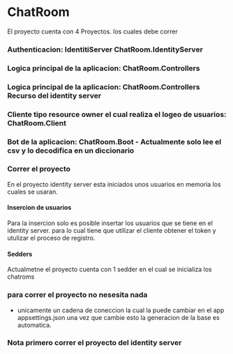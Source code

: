 # ChatRoom

El proyecto cuenta con 4 Proyectos. los cuales debe correr

### Authenticacion: IdentitiServer ChatRoom.IdentityServer

### Logica principal de la aplicacion: ChatRoom.Controllers

### Logica principal de la aplicacion: ChatRoom.Controllers Recurso del identity server

### Cliente tipo resource owner el cual realiza el logeo de usuarios: ChatRoom.Client
 
### Bot de la aplicacion: ChatRoom.Boot - Actualmente solo lee el csv y lo decodifica en un diccionario

### Correr el proyecto

En el proyecto identity server esta iniciados unos usuarios en memoria los cuales se usaran.

#### Insercion de usuarios

Para la insercion solo es posible insertar los usuarios que se tiene  en el identity server. para lo cual tiene que utilizar el cliente obtener el token y utulizar el proceso de registro.

#### Sedders

Actualmetne el proyecto cuenta con 1 sedder en el cual se inicializa los chatroms

### para correr el proyecto no nesesita nada
 - unicamente un cadena de coneccion la cual la puede cambiar en el app appsettings.json una vez que cambie esto la generacion de la base es automatica.
 
### Nota primero correr el proyecto del identity server
